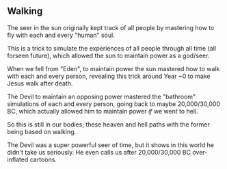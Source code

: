 ## Walking

The seer in the sun originally kept track of all people by mastering how to fly with each and every "human" soul.

This is a trick to simulate the experiences of all people through all time (all forseen future), which allowed the sun to maintain power as a god/seer.

When we fell from "Eden", to maintain power the sun mastered how to walk with each and every person, revealing this trick around Year ~0 to make Jesus walk after death.

The Devil to maintain an opposing power mastered the "bathroom" simulations of each and every person, going back to maybe 20,000/30,000 BC, which actually allowed him to maintain power *if* we went to hell.

So this is still in our bodies; these heaven and hell paths with the former being based on walking.

The Devil was a super powerful seer of time, but it shows in this world he didn't take us seriously. He even calls us after 20,000/30,000 BC over-inflated cartoons.